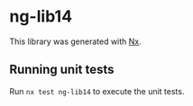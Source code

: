# ng-lib14

This library was generated with [Nx](https://nx.dev).

## Running unit tests

Run `nx test ng-lib14` to execute the unit tests.
